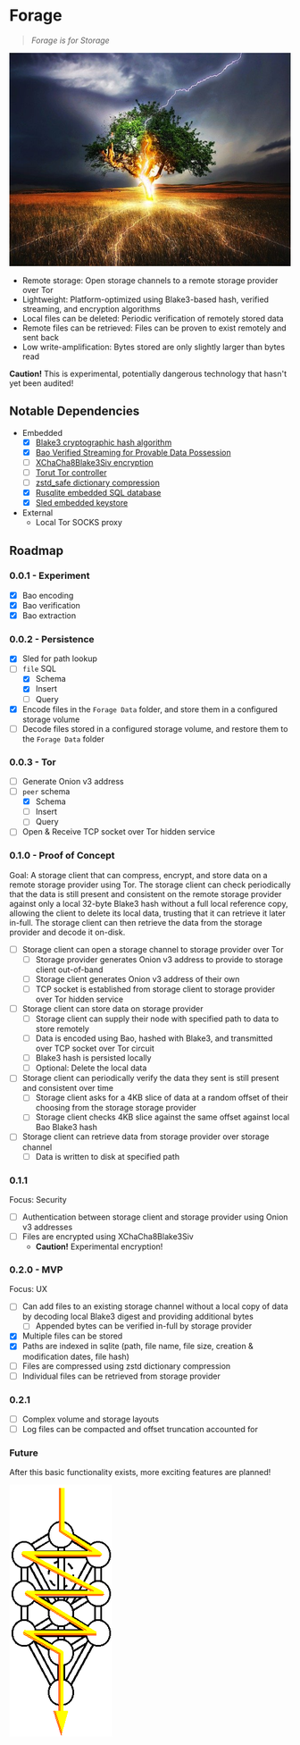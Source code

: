 # Forage

> *Forage is for Storage*

![Tree being struck by lightning (royalty-free stock photo from pixabay)](forage.jpg)

- Remote storage: Open storage channels to a remote storage provider over Tor
- Lightweight: Platform-optimized using Blake3-based hash, verified streaming, and encryption algorithms
- Local files can be deleted: Periodic verification of remotely stored data
- Remote files can be retrieved: Files can be proven to exist remotely and sent back
- Low write-amplification: Bytes stored are only slightly larger than bytes read

**Caution!** This is experimental, potentially dangerous technology that hasn't yet been audited!

## Notable Dependencies

- Embedded
    - [x] [Blake3 cryptographic hash algorithm](https://github.com/BLAKE3-team/BLAKE3)
    - [x] [Bao Verified Streaming for Provable Data Possession](https://github.com/oconnor663/bao)
    - [ ] [XChaCha8Blake3Siv encryption](https://github.com/PaulGrandperrin/XChaCha8Blake3Siv)
    - [ ] [Torut Tor controller](https://lib.rs/crates/torut)
    - [ ] [zstd_safe dictionary compression](https://github.com/gyscos/zstd-rs)
    - [x] [Rusqlite embedded SQL database](https://github.com/rusqlite/rusqlite)
    - [x] [Sled embedded keystore](https://github.com/spacejam/sled)
- External
    - Local Tor SOCKS proxy

## Roadmap

### 0.0.1 - Experiment

- [x] Bao encoding
- [x] Bao verification
- [x] Bao extraction

### 0.0.2 - Persistence

- [x] Sled for path lookup
- [ ] `file` SQL
    - [x] Schema
    - [x] Insert
    - [ ] Query
- [x] Encode files in the `Forage Data` folder, and store them in a configured storage volume
- [ ] Decode files stored in a configured storage volume, and restore them to the `Forage Data` folder

### 0.0.3 - Tor

- [ ] Generate Onion v3 address
- [ ] `peer` schema
    - [x] Schema
    - [ ] Insert
    - [ ] Query
- [ ] Open & Receive TCP socket over Tor hidden service

### 0.1.0 - Proof of Concept

Goal: A storage client that can compress, encrypt, and store data on a remote storage provider using Tor. The storage client can check periodically that the data is still present and consistent on the remote storage provider against only a local 32-byte Blake3 hash without a full local reference copy, allowing the client to delete its local data, trusting that it can retrieve it later in-full. The storage client can then retrieve the data from the storage provider and decode it on-disk.

- [ ] Storage client can open a storage channel to storage provider over Tor
    - [ ] Storage provider generates Onion v3 address to provide to storage client out-of-band
    - [ ] Storage client generates Onion v3 address of their own
    - [ ] TCP socket is established from storage client to storage provider over Tor hidden service
- [ ] Storage client can store data on storage provider
    - [ ] Storage client can supply their node with specified path to data to store remotely
    - [ ] Data is encoded using Bao, hashed with Blake3, and transmitted over TCP socket over Tor circuit
    - [ ] Blake3 hash is persisted locally
    - [ ] Optional: Delete the local data
- [ ] Storage client can periodically verify the data they sent is still present and consistent over time
    - [ ] Storage client asks for a 4KB slice of data at a random offset of their choosing from the storage storage provider
    - [ ] Storage client checks 4KB slice against the same offset against local Bao Blake3 hash
- [ ] Storage client can retrieve data from storage provider over storage channel
    - [ ] Data is written to disk at specified path

### 0.1.1

Focus: Security

- [ ] Authentication between storage client and storage provider using Onion v3 addresses
- [ ] Files are encrypted using XChaCha8Blake3Siv
    - **Caution!** Experimental encryption!

### 0.2.0 - MVP

Focus: UX

- [ ] Can add files to an existing storage channel without a local copy of data by decoding local Blake3 digest and providing additional bytes
    - [ ] Appended bytes can be verified in-full by storage provider
- [x] Multiple files can be stored
- [x] Paths are indexed in sqlite (path, file name, file size, creation & modification dates, file hash)
- [ ] Files are compressed using zstd dictionary compression
- [ ] Individual files can be retrieved from storage provider

### 0.2.1

- [ ] Complex volume and storage layouts
- [ ] Log files can be compacted and offset truncation accounted for

### Future

After this basic functionality exists, more exciting features are planned!

![Kabbalistic Tree of Life, because, woo. What does it mean!?](tree.gif)
